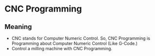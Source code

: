 # CNC Programming
## Meaning
- CNC stands for Computer Numeric Control. So, CNC Programming is Programming about Computer Numeric Control  (Like G-Code.)
- Control a milling machine with CNC Programming.